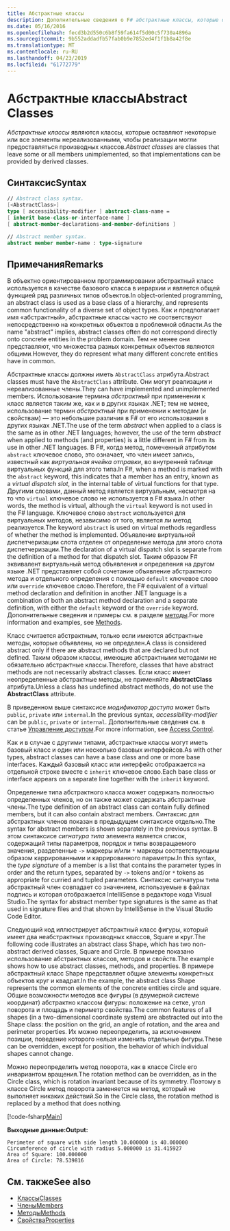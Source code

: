 ```yaml
---
title: Абстрактные классы
description: Дополнительные сведения о F# абстрактные классы, которые оставляют некоторые или все члены нереализованными и представляют общие функциональные возможности ряд различных типов объектов.
ms.date: 05/16/2016
ms.openlocfilehash: fecd3b2d550c6b8f59fa614f5d00c5f730a4896a
ms.sourcegitcommit: 9b552addadfb57fab0b9e7852ed4f1f1b8a42f8e
ms.translationtype: MT
ms.contentlocale: ru-RU
ms.lasthandoff: 04/23/2019
ms.locfileid: "61772779"
---
```

# <a name="abstract-classes"></a><span data-ttu-id="e6dba-103">Абстрактные классы</span><span class="sxs-lookup"><span data-stu-id="e6dba-103">Abstract Classes</span></span>

<span data-ttu-id="e6dba-104">*Абстрактные классы* являются классы, которые оставляют некоторые или все элементы нереализованными, чтобы реализации могли предоставляться производных классов.</span><span class="sxs-lookup"><span data-stu-id="e6dba-104">*Abstract classes* are classes that leave some or all members unimplemented, so that implementations can be provided by derived classes.</span></span>

## <a name="syntax"></a><span data-ttu-id="e6dba-105">Синтаксис</span><span class="sxs-lookup"><span data-stu-id="e6dba-105">Syntax</span></span>

```fsharp
// Abstract class syntax.
[<AbstractClass>]
type [ accessibility-modifier ] abstract-class-name =
[ inherit base-class-or-interface-name ]
[ abstract-member-declarations-and-member-definitions ]

// Abstract member syntax.
abstract member member-name : type-signature
```

## <a name="remarks"></a><span data-ttu-id="e6dba-106">Примечания</span><span class="sxs-lookup"><span data-stu-id="e6dba-106">Remarks</span></span>

<span data-ttu-id="e6dba-107">В объектно ориентированном программировании абстрактный класс используется в качестве базового класса в иерархии и является общей функцией ряд различных типов объектов.</span><span class="sxs-lookup"><span data-stu-id="e6dba-107">In object-oriented programming, an abstract class is used as a base class of a hierarchy, and represents common functionality of a diverse set of object types.</span></span> <span data-ttu-id="e6dba-108">Как и предполагает имя «абстрактный», абстрактные классы часто не соответствуют непосредственно на конкретных объектов в проблемной области.</span><span class="sxs-lookup"><span data-stu-id="e6dba-108">As the name "abstract" implies, abstract classes often do not correspond directly onto concrete entities in the problem domain.</span></span> <span data-ttu-id="e6dba-109">Тем не менее они представляют, что множества разных конкретных объектов являются общими.</span><span class="sxs-lookup"><span data-stu-id="e6dba-109">However, they do represent what many different concrete entities have in common.</span></span>

<span data-ttu-id="e6dba-110">Абстрактные классы должны иметь `AbstractClass` атрибута.</span><span class="sxs-lookup"><span data-stu-id="e6dba-110">Abstract classes must have the `AbstractClass` attribute.</span></span> <span data-ttu-id="e6dba-111">Они могут реализации и нереализованные члены.</span><span class="sxs-lookup"><span data-stu-id="e6dba-111">They can have implemented and unimplemented members.</span></span> <span data-ttu-id="e6dba-112">Использование термина *абстрактный* при применении к класс является таким же, как и в других языках .NET; тем не менее, использование термин *абстрактный* при применении к методам (и свойствам) — это небольшие различия в F# от его использования в других языках .NET.</span><span class="sxs-lookup"><span data-stu-id="e6dba-112">The use of the term *abstract* when applied to a class is the same as in other .NET languages; however, the use of the term *abstract* when applied to methods (and properties) is a little different in F# from its use in other .NET languages.</span></span> <span data-ttu-id="e6dba-113">В F#, когда метод, помеченный атрибутом `abstract` ключевое слово, это означает, что член имеет запись, известный как *виртуальная ячейка отправки*, во внутренней таблице виртуальных функций для этого типа.</span><span class="sxs-lookup"><span data-stu-id="e6dba-113">In F#, when a method is marked with the `abstract` keyword, this indicates that a member has an entry, known as a *virtual dispatch slot*, in the internal table of virtual functions for that type.</span></span> <span data-ttu-id="e6dba-114">Другими словами, данный метод является виртуальным, несмотря на то что `virtual` ключевое слово не используется в F# языка.</span><span class="sxs-lookup"><span data-stu-id="e6dba-114">In other words, the method is virtual, although the `virtual` keyword is not used in the F# language.</span></span> <span data-ttu-id="e6dba-115">Ключевое слово `abstract` используется для виртуальных методов, независимо от того, является ли метод реализуется.</span><span class="sxs-lookup"><span data-stu-id="e6dba-115">The keyword `abstract` is used on virtual methods regardless of whether the method is implemented.</span></span> <span data-ttu-id="e6dba-116">Объявление виртуальной диспетчеризации слота отделен от определение метода для этого слота диспетчеризации.</span><span class="sxs-lookup"><span data-stu-id="e6dba-116">The declaration of a virtual dispatch slot is separate from the definition of a method for that dispatch slot.</span></span> <span data-ttu-id="e6dba-117">Таким образом F# эквивалент виртуальный метод объявления и определения на другом языке .NET представляет собой сочетание объявление абстрактного метода и отдельного определения с помощью `default` ключевое слово или `override` ключевое слово.</span><span class="sxs-lookup"><span data-stu-id="e6dba-117">Therefore, the F# equivalent of a virtual method declaration and definition in another .NET language is a combination of both an abstract method declaration and a separate definition, with either the `default` keyword or the `override` keyword.</span></span> <span data-ttu-id="e6dba-118">Дополнительные сведения и примеры см. в разделе [методы](members/methods.md).</span><span class="sxs-lookup"><span data-stu-id="e6dba-118">For more information and examples, see [Methods](members/methods.md).</span></span>

<span data-ttu-id="e6dba-119">Класс считается абстрактным, только если имеются абстрактные методы, которые объявлены, но не определен.</span><span class="sxs-lookup"><span data-stu-id="e6dba-119">A class is considered abstract only if there are abstract methods that are declared but not defined.</span></span> <span data-ttu-id="e6dba-120">Таким образом классы, имеющие абстрактными методами не обязательно абстрактные классы.</span><span class="sxs-lookup"><span data-stu-id="e6dba-120">Therefore, classes that have abstract methods are not necessarily abstract classes.</span></span> <span data-ttu-id="e6dba-121">Если класс имеет неопределенные абстрактные методы, не применяйте **AbstractClass** атрибута.</span><span class="sxs-lookup"><span data-stu-id="e6dba-121">Unless a class has undefined abstract methods, do not use the **AbstractClass** attribute.</span></span>

<span data-ttu-id="e6dba-122">В приведенном выше синтаксисе *модификатор доступа* может быть `public`, `private` или `internal`.</span><span class="sxs-lookup"><span data-stu-id="e6dba-122">In the previous syntax, *accessibility-modifier* can be `public`, `private` or `internal`.</span></span> <span data-ttu-id="e6dba-123">Дополнительные сведения см. в статье [Управление доступом](access-control.md).</span><span class="sxs-lookup"><span data-stu-id="e6dba-123">For more information, see [Access Control](access-control.md).</span></span>

<span data-ttu-id="e6dba-124">Как и в случае с другими типами, абстрактные классы могут иметь базовый класс и один или несколько базовых интерфейсов.</span><span class="sxs-lookup"><span data-stu-id="e6dba-124">As with other types, abstract classes can have a base class and one or more base interfaces.</span></span> <span data-ttu-id="e6dba-125">Каждый базовый класс или интерфейс отображается на отдельной строке вместе с `inherit` ключевое слово.</span><span class="sxs-lookup"><span data-stu-id="e6dba-125">Each base class or interface appears on a separate line together with the `inherit` keyword.</span></span>

<span data-ttu-id="e6dba-126">Определение типа абстрактного класса может содержать полностью определенных членов, но он также может содержать абстрактные члены.</span><span class="sxs-lookup"><span data-stu-id="e6dba-126">The type definition of an abstract class can contain fully defined members, but it can also contain abstract members.</span></span> <span data-ttu-id="e6dba-127">Синтаксис для абстрактных членов показан в предыдущем синтаксисе отдельно.</span><span class="sxs-lookup"><span data-stu-id="e6dba-127">The syntax for abstract members is shown separately in the previous syntax.</span></span> <span data-ttu-id="e6dba-128">В этом синтаксисе *сигнатура типа* элемента является список, содержащий типы параметров, порядок и типы возвращаемого значения, разделенные `->` маркеры и/или `*` маркеры соответствующим образом каррированными и каррированного параметры.</span><span class="sxs-lookup"><span data-stu-id="e6dba-128">In this syntax, the *type signature* of a member is a list that contains the parameter types in order and the return types, separated by `->` tokens and/or `*` tokens as appropriate for curried and tupled parameters.</span></span> <span data-ttu-id="e6dba-129">Синтаксис сигнатуры типа абстрактный член совпадает со значением, используемые в файлах подпись и которая отображается IntelliSense в редакторе кода Visual Studio.</span><span class="sxs-lookup"><span data-stu-id="e6dba-129">The syntax for abstract member type signatures is the same as that used in signature files and that shown by IntelliSense in the Visual Studio Code Editor.</span></span>

<span data-ttu-id="e6dba-130">Следующий код иллюстрирует абстрактный класс фигуры, который имеет два неабстрактных производных классов, Square и круг.</span><span class="sxs-lookup"><span data-stu-id="e6dba-130">The following code illustrates an abstract class Shape, which has two non-abstract derived classes, Square and Circle.</span></span> <span data-ttu-id="e6dba-131">В примере показано использование абстрактных классов, методов и свойств.</span><span class="sxs-lookup"><span data-stu-id="e6dba-131">The example shows how to use abstract classes, methods, and properties.</span></span> <span data-ttu-id="e6dba-132">В примере абстрактный класс Shape представляет общие элементы конкретных объектов круг и квадрат.</span><span class="sxs-lookup"><span data-stu-id="e6dba-132">In the example, the abstract class Shape represents the common elements of the concrete entities circle and square.</span></span> <span data-ttu-id="e6dba-133">Общие возможности методов все фигуры (в двумерной системе координат) абстрактно классом фигуры: положение на сетке, угол поворота и площадь и периметр свойства.</span><span class="sxs-lookup"><span data-stu-id="e6dba-133">The common features of all shapes (in a two-dimensional coordinate system) are abstracted out into the Shape class: the position on the grid, an angle of rotation, and the area and perimeter properties.</span></span> <span data-ttu-id="e6dba-134">Их можно переопределить, за исключением позиции, поведение которого нельзя изменить отдельные фигуры.</span><span class="sxs-lookup"><span data-stu-id="e6dba-134">These can be overridden, except for position, the behavior of which individual shapes cannot change.</span></span>

<span data-ttu-id="e6dba-135">Можно переопределить метод поворота, как в классе Circle его инвариантом вращения.</span><span class="sxs-lookup"><span data-stu-id="e6dba-135">The rotation method can be overridden, as in the Circle class, which is rotation invariant because of its symmetry.</span></span> <span data-ttu-id="e6dba-136">Поэтому в классе Circle метод поворота заменяется на метод, который не выполняет никаких действий.</span><span class="sxs-lookup"><span data-stu-id="e6dba-136">So in the Circle class, the rotation method is replaced by a method that does nothing.</span></span>

[!code-fsharp[Main](../../../samples/snippets/fsharp/lang-ref-1/snippet2901.fs)]

<span data-ttu-id="e6dba-137">**Выходные данные:**</span><span class="sxs-lookup"><span data-stu-id="e6dba-137">**Output:**</span></span>

```
Perimeter of square with side length 10.000000 is 40.000000
Circumference of circle with radius 5.000000 is 31.415927
Area of Square: 100.000000
Area of Circle: 78.539816
```

## <a name="see-also"></a><span data-ttu-id="e6dba-138">См. также</span><span class="sxs-lookup"><span data-stu-id="e6dba-138">See also</span></span>

- [<span data-ttu-id="e6dba-139">Классы</span><span class="sxs-lookup"><span data-stu-id="e6dba-139">Classes</span></span>](classes.md)
- [<span data-ttu-id="e6dba-140">Члены</span><span class="sxs-lookup"><span data-stu-id="e6dba-140">Members</span></span>](members/index.md)
- [<span data-ttu-id="e6dba-141">Методы</span><span class="sxs-lookup"><span data-stu-id="e6dba-141">Methods</span></span>](members/methods.md)
- [<span data-ttu-id="e6dba-142">Свойства</span><span class="sxs-lookup"><span data-stu-id="e6dba-142">Properties</span></span>](members/Properties.md)